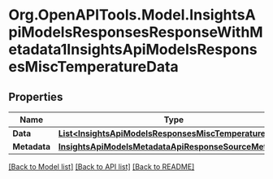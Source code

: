 # Org.OpenAPITools.Model.InsightsApiModelsResponsesResponseWithMetadata1InsightsApiModelsResponsesMiscTemperatureData

## Properties

Name | Type | Description | Notes
------------ | ------------- | ------------- | -------------
**Data** | [**List&lt;InsightsApiModelsResponsesMiscTemperatureData&gt;**](InsightsApiModelsResponsesMiscTemperatureData.md) |  | [optional] 
**Metadata** | [**InsightsApiModelsMetadataApiResponseSourceMetadata**](InsightsApiModelsMetadataApiResponseSourceMetadata.md) |  | [optional] 

[[Back to Model list]](../README.md#documentation-for-models) [[Back to API list]](../README.md#documentation-for-api-endpoints) [[Back to README]](../README.md)

